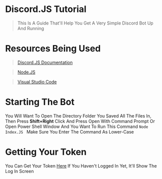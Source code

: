 # Discord.JS Tutorial
> This Is A Guide That'll Help You Get A Very Simple Discord Bot Up And Running

# Resources Being Used
> [Discord.JS Documentation](https://discord.js.org)

> [Node.JS](https://nodejs.org/dist/v8.11.1/node-v8.11.1-x64.msi)

> [Visual Studio Code](https://go.microsoft.com/fwlink/?Linkid=852157)


# Starting The Bot
You Will Want To Open The Directory Folder You Saved All The Files In, Then Press **Shift+Right** Click And Press Open With Command Prompt Or Open Power Shell Window And You Want To Run This Command `Node Index.JS
` Make Sure You Enter The Command As Lower-Case 

# Getting Your Token
You Can Get Your Token [Here](https://discordapp.com/developers/applications/me) If You Haven't Logged In Yet, It'll Show The Log In Screen


